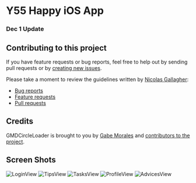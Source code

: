 # Y55 Happy iOS App
### Dec 1 Update

## Contributing to this project
If you have feature requests or bug reports, feel free to help out by sending pull requests or by [creating new issues](https://github.com/gabemdev/GMDCircleLoader/issues/new). 

Please take a moment to review the guidelines written by [Nicolas Gallagher](https://github.com/necolas/):
* [Bug reports](https://github.com/necolas/issue-guidelines/blob/master/CONTRIBUTING.md#bugs)
* [Feature requests](https://github.com/necolas/issue-guidelines/blob/master/CONTRIBUTING.md#features)
* [Pull requests](https://github.com/necolas/issue-guidelines/blob/master/CONTRIBUTING.md#pull-requests)

## Credits
GMDCircleLoader is brought to you by [Gabe Morales](http://gabemdev.com) and [contributors to the project](https://github.com/gabemdev/GMDCircleLoader/contributors). 

## Screen Shots

![LoginView](https://cldup.com/xiCVTLHAYH.png)
![TipsView](https://cldup.com/vJYaCiANJM.png)
![TasksView](https://cldup.com/70rnWR_LwS.png)
![ProfileView](https://cldup.com/Ps2FlBE3xZ.png)
![AdvicesView](https://cldup.com/436VJREYV7.png)


